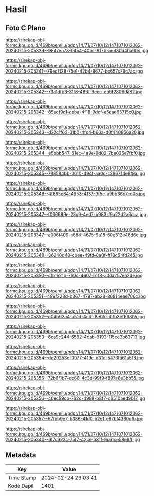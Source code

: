 # Hasil

## Foto C Plano

https://sirekap-obj-formc.kpu.go.id/469b/pemilu/pdpr/14/71/07/10/12/1471071012062-20240215-205339--9847ea73-0454-40bc-917b-5e63bd4ba00d.jpg

https://sirekap-obj-formc.kpu.go.id/469b/pemilu/pdpr/14/71/07/10/12/1471071012062-20240215-205341--79edf128-75e1-42b4-9677-bc657c79c7ac.jpg

https://sirekap-obj-formc.kpu.go.id/469b/pemilu/pdpr/14/71/07/10/12/1471071012062-20240215-205342--73a1dfb3-31f8-486f-9eec-eb6f28069a82.jpg

https://sirekap-obj-formc.kpu.go.id/469b/pemilu/pdpr/14/71/07/10/12/1471071012062-20240215-205342--65ecf9c1-cbba-4f18-9dcf-e5eae65715c0.jpg

https://sirekap-obj-formc.kpu.go.id/469b/pemilu/pdpr/14/71/07/10/12/1471071012062-20240215-205343--d22c1f63-31b0-4fc4-b66a-d0f440856a20.jpg

https://sirekap-obj-formc.kpu.go.id/469b/pemilu/pdpr/14/71/07/10/12/1471071012062-20240215-205344--e5bbb547-61ec-4a9e-9d02-7be025e7fbf0.jpg

https://sirekap-obj-formc.kpu.go.id/469b/pemilu/pdpr/14/71/07/10/12/1471071012062-20240215-205345--788584bb-0610-494f-aa0c-c296714e8f9a.jpg

https://sirekap-obj-formc.kpu.go.id/469b/pemilu/pdpr/14/71/07/10/12/1471071012062-20240215-205346--4f665c84-4953-4137-9f5c-a9bb36c7cc05.jpg

https://sirekap-obj-formc.kpu.go.id/469b/pemilu/pdpr/14/71/07/10/12/1471071012062-20240215-205347--f066689e-23c9-4ed7-b983-f9a22d2a6cca.jpg

https://sirekap-obj-formc.kpu.go.id/469b/pemilu/pdpr/14/71/07/10/12/1471071012062-20240215-205347--a006f409-a664-4675-9a18-60e312e46d6e.jpg

https://sirekap-obj-formc.kpu.go.id/469b/pemilu/pdpr/14/71/07/10/12/1471071012062-20240215-205348--36240d48-cbee-49fd-8a0f-ff18c54fd245.jpg

https://sirekap-obj-formc.kpu.go.id/469b/pemilu/pdpr/14/71/07/10/12/1471071012062-20240215-205350--cfb1e21b-760c-4607-b118-a3da257ea24e.jpg

https://sirekap-obj-formc.kpu.go.id/469b/pemilu/pdpr/14/71/07/10/12/1471071012062-20240215-205351--499f238d-d367-4797-ab28-80814eae706c.jpg

https://sirekap-obj-formc.kpu.go.id/469b/pemilu/pdpr/14/71/07/10/12/1471071012062-20240215-205352--d04b03a4-a51d-4cdf-8e05-a0fb3ef69805.jpg

https://sirekap-obj-formc.kpu.go.id/469b/pemilu/pdpr/14/71/07/10/12/1471071012062-20240215-205353--6ca9c244-6592-4dab-9193-115cc3b63713.jpg

https://sirekap-obj-formc.kpu.go.id/469b/pemilu/pdpr/14/71/07/10/12/1471071012062-20240215-205354--dd29253c-0977-419e-b31d-5473fa61a518.jpg

https://sirekap-obj-formc.kpu.go.id/469b/pemilu/pdpr/14/71/07/10/12/1471071012062-20240215-205355--72b6f1b7-dc66-4c3d-99f9-f897a6e3bb55.jpg

https://sirekap-obj-formc.kpu.go.id/469b/pemilu/pdpr/14/71/07/10/12/1471071012062-20240215-205356--40ec59cb-762c-4988-b8f7-d6510aed9017.jpg

https://sirekap-obj-formc.kpu.go.id/469b/pemilu/pdpr/14/71/07/10/12/1471071012062-20240215-205357--67fbb9e7-b386-41d0-b2e1-e87bf4360dfb.jpg

https://sirekap-obj-formc.kpu.go.id/469b/pemilu/pdpr/14/71/07/10/12/1471071012062-20240215-205340--6f7c623c-75f7-42ce-a81f-9c61ce58e9ff.jpg


## Metadata

| Key        | Value               |
| ---------- | ------------------- |
| Time Stamp | 2024-02-24 23:03:41 |
| Kode Dapil | 1401                |



